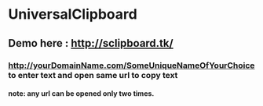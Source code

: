 # UniversalClipboard
## Demo here : http://sclipboard.tk/
### http://yourDomainName.com/SomeUniqueNameOfYourChoice to enter text and open same url to copy text 
#### note: any url can be opened only two times.
